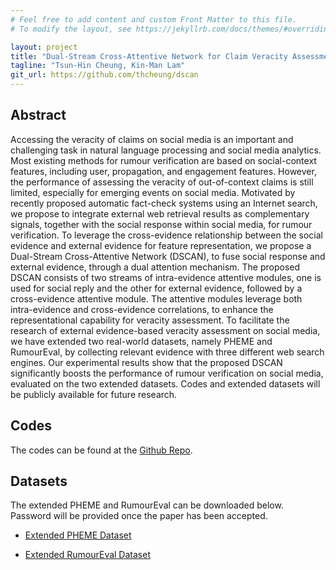```yaml
---
# Feel free to add content and custom Front Matter to this file.
# To modify the layout, see https://jekyllrb.com/docs/themes/#overriding-theme-defaults

layout: project
title: "Dual-Stream Cross-Attentive Network for Claim Veracity Assessment with Social and External Evidence"
tagline: "Tsun-Hin Cheung, Kin-Man Lam"
git_url: https://github.com/thcheung/dscan
---
```


## Abstract

Accessing the veracity of claims on social media is an important and challenging task in natural language processing and social media analytics. Most existing methods for rumour verification are based on social-context features, including user, propagation, and engagement features. However, the performance of assessing the veracity of out-of-context claims is still limited, especially for emerging events on social media. Motivated by recently proposed automatic fact-check systems using an Internet search, we propose to integrate external web retrieval results as complementary signals, together with the social response within social media, for rumour verification. To leverage the cross-evidence relationship between the social evidence and external evidence for feature representation, we propose a Dual-Stream Cross-Attentive Network (DSCAN), to fuse social response and external evidence, through a dual attention mechanism. The proposed DSCAN consists of two streams of intra-evidence attentive modules, one is used for social reply and the other for external evidence, followed by a cross-evidence attentive module. The attentive modules leverage both intra-evidence and cross-evidence correlations, to enhance the representational capability for veracity assessment. To facilitate the research of external evidence-based veracity assessment on social media, we have extended two real-world datasets, namely PHEME and RumourEval, by collecting relevant evidence with three different web search engines. Our experimental results show that the proposed DSCAN significantly boosts the performance of rumour verification on social media, evaluated on the two extended datasets. Codes and extended datasets will be publicly available for future research. 
## Codes

The codes can be found at the [Github Repo](https://github.com/thcheung/DSCAN).

## Datasets

The extended PHEME and RumourEval can be downloaded below. Password will be provided once the paper has been accepted.

- [Extended PHEME Dataset](https://connectpolyu-my.sharepoint.com/:u:/g/personal/15083269d_connect_polyu_hk/)

- [Extended RumourEval Dataset](https://connectpolyu-my.sharepoint.com/:u:/g/personal/15083269d_connect_polyu_hk/)
